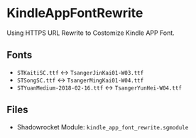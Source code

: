 # KindleAppFontRewrite
Using HTTPS URL Rewrite to Costomize Kindle APP Font.

## Fonts
* `STKaitiSC.ttf` <-> `TsangerJinKai01-W03.ttf`
* `STSongSC.ttf` <-> `TsangerMingKai01-W04.ttf`
* `STYuanMedium-2018-02-16.ttf` <-> `TsangerYunHei-W04.ttf`

## Files
* Shadowrocket Module: `kindle_app_font_rewrite.sgmodule`

